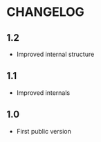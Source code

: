 CHANGELOG
=========

1.2
---

 * Improved internal structure

1.1
---

 * Improved internals

1.0
---

 * First public version